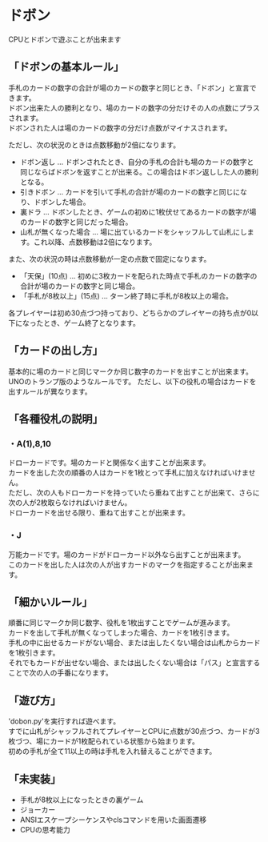# ドボン

CPUとドボンで遊ぶことが出来ます


## 「ドボンの基本ルール」
手札のカードの数字の合計が場のカードの数字と同じとき、「ドボン」と宣言できます。  
ドボン出来た人の勝利となり、場のカードの数字の分だけその人の点数にプラスされます。  
ドボンされた人は場のカードの数字の分だけ点数がマイナスされます。  


ただし、次の状況のときは点数移動が2倍になります。
 * ドボン返し ... ドボンされたとき、自分の手札の合計も場のカードの数字と同じならばドボンを返すことが出来る。この場合はドボン返しした人の勝利となる。
 * 引きドボン ... カードを引いて手札の合計が場のカードの数字と同じになり、ドボンした場合。
 * 裏ドラ ... ドボンしたとき、ゲームの初めに1枚伏せてあるカードの数字が場のカードの数字と同じだった場合。
 * 山札が無くなった場合 ... 場に出ているカードをシャッフルして山札にします。これ以降、点数移動は2倍になります。


また、次の状況の時は点数移動が一定の点数で固定になります。
 * 「天保」(10点) ... 初めに3枚カードを配られた時点で手札のカードの数字の合計が場のカードの数字と同じ場合。
 * 「手札が8枚以上」(15点) ... ターン終了時に手札が8枚以上の場合。


各プレイヤーは初め30点づつ持っており、どちらかのプレイヤーの持ち点が0以下になったとき、ゲーム終了となります。


## 「カードの出し方」
基本的に場のカードと同じマークか同じ数字のカードを出すことが出来ます。  
UNOのトランプ版のようなルールです。
ただし、以下の役札の場合はカードを出すルールが異なります。


## 「各種役札の説明」
### ・A(1),8,10
ドローカードです。場のカードと関係なく出すことが出来ます。  
カードを出した次の順番の人はカードを1枚とって手札に加えなければいけません。  
ただし、次の人もドローカードを持っていたら重ねて出すことが出来て、さらに次の人が2枚取らなければいけません。  
ドローカードを出せる限り、重ねて出すことが出来ます。

### ・J
万能カードです。場のカードがドローカード以外なら出すことが出来ます。  
このカードを出した人は次の人が出すカードのマークを指定することが出来ます。


## 「細かいルール」
順番に同じマークか同じ数字、役札を1枚出すことでゲームが進みます。  
カードを出して手札が無くなってしまった場合、カードを1枚引きます。  
手札の中に出せるカードがない場合、または出したくない場合は山札からカードを1枚引きます。  
それでもカードが出せない場合、または出したくない場合は「パス」と宣言することで次の人の手番になります。


## 「遊び方」
'dobon.py'を実行すれば遊べます。  
すでに山札がシャッフルされてプレイヤーとCPUに点数が30点づつ、カードが3枚づつ、場にカードが1枚配られている状態から始まります。  
初めの手札が全て11以上の時は手札を入れ替えることができます。


## 「未実装」
* 手札が8枚以上になったときの裏ゲーム
* ジョーカー
* ANSIエスケープシーケンスやclsコマンドを用いた画面遷移
* CPUの思考能力
